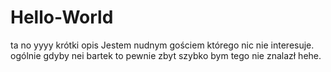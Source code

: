 # Hello-World
ta no yyyy krótki opis
Jestem nudnym gościem którego nic nie interesuje.
ogólnie gdyby nei bartek to pewnie zbyt szybko bym tego nie znalazł hehe.
